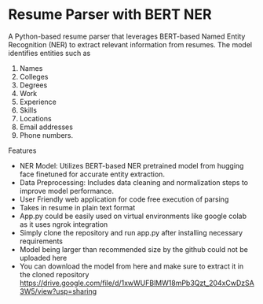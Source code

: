 # Resume Parser with BERT NER
 A Python-based resume parser that leverages BERT-based Named Entity Recognition (NER) to extract relevant information from resumes. The model identifies entities such as 
 1. Names
 2. Colleges
 3. Degrees
 4. Work
 5. Experience
 6. Skills
 7. Locations
 8. Email addresses
 9. Phone numbers.

Features
* NER Model: Utilizes BERT-based NER  pretrained model from hugging face  finetuned for accurate entity extraction.
* Data Preprocessing: Includes data cleaning and normalization steps to improve model performance.
* User Friendly web application for code free execution of parsing 
* Takes in resume in plain text format 
* App.py could be easily used on virtual environments like google colab as it uses ngrok integration
* Simply clone the repository and run app.py after installing necessary requirements
* Model being larger than recommended size by the github could not be uploaded here
* You can download the model from here and make sure to extract it in the cloned repository https://drive.google.com/file/d/1xwWUFBlMW18mPb3Qzt_204xCwDzSA3W5/view?usp=sharing
